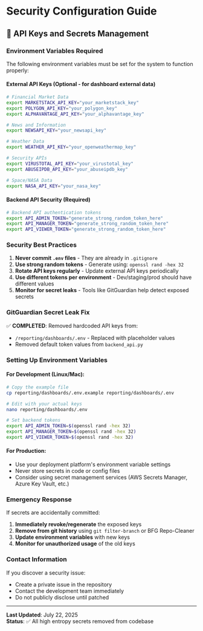 # Security Configuration Guide

## 🔐 API Keys and Secrets Management

### Environment Variables Required

The following environment variables must be set for the system to function properly:

#### External API Keys (Optional - for dashboard external data)
```bash
# Financial Market Data
export MARKETSTACK_API_KEY="your_marketstack_key"
export POLYGON_API_KEY="your_polygon_key"
export ALPHAVANTAGE_API_KEY="your_alphavantage_key"

# News and Information
export NEWSAPI_KEY="your_newsapi_key"

# Weather Data
export WEATHER_API_KEY="your_openweathermap_key"

# Security APIs
export VIRUSTOTAL_API_KEY="your_virustotal_key"
export ABUSEIPDB_API_KEY="your_abuseipdb_key"

# Space/NASA Data
export NASA_API_KEY="your_nasa_key"
```

#### Backend API Security (Required)
```bash
# Backend API authentication tokens
export API_ADMIN_TOKEN="generate_strong_random_token_here"
export API_MANAGER_TOKEN="generate_strong_random_token_here"  
export API_VIEWER_TOKEN="generate_strong_random_token_here"
```

### Security Best Practices

1. **Never commit `.env` files** - They are already in `.gitignore`
2. **Use strong random tokens** - Generate using: `openssl rand -hex 32`
3. **Rotate API keys regularly** - Update external API keys periodically
4. **Use different tokens per environment** - Dev/staging/prod should have different values
5. **Monitor for secret leaks** - Tools like GitGuardian help detect exposed secrets

### GitGuardian Secret Leak Fix

✅ **COMPLETED**: Removed hardcoded API keys from:
- `/reporting/dashboards/.env` - Replaced with placeholder values
- Removed default token values from `backend_api.py`

### Setting Up Environment Variables

#### For Development (Linux/Mac):
```bash
# Copy the example file
cp reporting/dashboards/.env.example reporting/dashboards/.env

# Edit with your actual keys
nano reporting/dashboards/.env

# Set backend tokens
export API_ADMIN_TOKEN=$(openssl rand -hex 32)
export API_MANAGER_TOKEN=$(openssl rand -hex 32)
export API_VIEWER_TOKEN=$(openssl rand -hex 32)
```

#### For Production:
- Use your deployment platform's environment variable settings
- Never store secrets in code or config files
- Consider using secret management services (AWS Secrets Manager, Azure Key Vault, etc.)

### Emergency Response

If secrets are accidentally committed:
1. **Immediately revoke/regenerate** the exposed keys
2. **Remove from git history** using `git filter-branch` or BFG Repo-Cleaner
3. **Update environment variables** with new keys
4. **Monitor for unauthorized usage** of the old keys

### Contact Information

If you discover a security issue:
- Create a private issue in the repository
- Contact the development team immediately
- Do not publicly disclose until patched

---
**Last Updated**: July 22, 2025  
**Status**: ✅ All high entropy secrets removed from codebase
